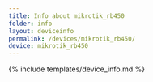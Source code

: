 ```yaml
---
title: Info about mikrotik_rb450
folder: info
layout: deviceinfo
permalink: /devices/mikrotik_rb450/
device: mikrotik_rb450
---
```

{% include templates/device_info.md %}
